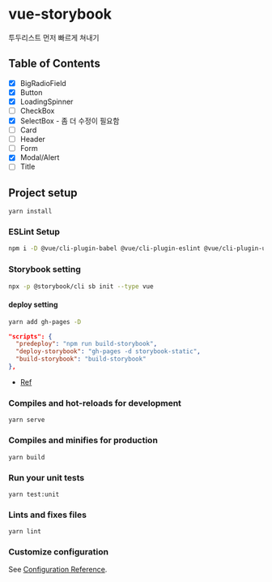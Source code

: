 # vue-storybook
투두리스트 먼저 빠르게 쳐내기
## Table of Contents
- [x] BigRadioField
- [x] Button
- [x] LoadingSpinner
- [ ] CheckBox
- [x] SelectBox - 좀 더 수정이 필요함
- [ ] Card
- [ ] Header
- [ ] Form
- [x] Modal/Alert
- [ ] Title

## Project setup
```
yarn install
```

### ESLint Setup

```bash
npm i -D @vue/cli-plugin-babel @vue/cli-plugin-eslint @vue/cli-plugin-unit-jest @vue/cli-service @vue/eslint-config-prettier @vue/test-utils babel-eslint eslint eslint-plugin-prettier eslint-plugin-vue prettier vue-template-compiler
```

### Storybook setting

```bash
npx -p @storybook/cli sb init --type vue
```

#### deploy setting

```bash
yarn add gh-pages -D
```

```json
"scripts": {
  "predeploy": "npm run build-storybook",
  "deploy-storybook": "gh-pages -d storybook-static",
  "build-storybook": "build-storybook"
},
```

 - [Ref](https://medium.com/swlh/how-to-deploy-storybook-to-github-pages-4894097d49ab)

### Compiles and hot-reloads for development
```
yarn serve
```

### Compiles and minifies for production
```
yarn build
```

### Run your unit tests
```
yarn test:unit
```

### Lints and fixes files
```
yarn lint
```

### Customize configuration
See [Configuration Reference](https://cli.vuejs.org/config/).
